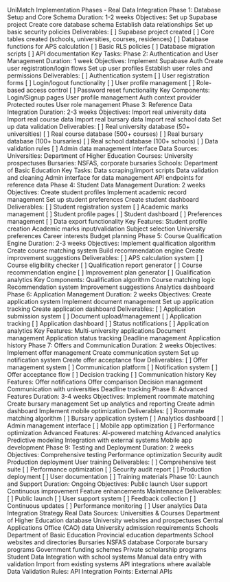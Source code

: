 UniMatch Implementation Phases - Real Data Integration
Phase 1: Database Setup and Core Schema
Duration: 1-2 weeks
Objectives:
Set up Supabase project
Create core database schema
Establish data relationships
Set up basic security policies
Deliverables:
[ ] Supabase project created
[ ] Core tables created (schools, universities, courses, residences)
[ ] Database functions for APS calculation
[ ] Basic RLS policies
[ ] Database migration scripts
[ ] API documentation
Key Tasks:
Phase 2: Authentication and User Management
Duration: 1 week
Objectives:
Implement Supabase Auth
Create user registration/login flows
Set up user profiles
Establish user roles and permissions
Deliverables:
[ ] Authentication system
[ ] User registration forms
[ ] Login/logout functionality
[ ] User profile management
[ ] Role-based access control
[ ] Password reset functionality
Key Components:
Login/Signup pages
User profile management
Auth context provider
Protected routes
User role management
Phase 3: Reference Data Integration
Duration: 2-3 weeks
Objectives:
Import real university data
Import real course data
Import real bursary data
Import real school data
Set up data validation
Deliverables:
[ ] Real university database (50+ universities)
[ ] Real course database (500+ courses)
[ ] Real bursary database (100+ bursaries)
[ ] Real school database (100+ schools)
[ ] Data validation rules
[ ] Admin data management interface
Data Sources:
Universities: Department of Higher Education
Courses: University prospectuses
Bursaries: NSFAS, corporate bursaries
Schools: Department of Basic Education
Key Tasks:
Data scraping/import scripts
Data validation and cleaning
Admin interface for data management
API endpoints for reference data
Phase 4: Student Data Management
Duration: 2 weeks
Objectives:
Create student profiles
Implement academic record management
Set up student preferences
Create student dashboard
Deliverables:
[ ] Student registration system
[ ] Academic marks management
[ ] Student profile pages
[ ] Student dashboard
[ ] Preferences management
[ ] Data export functionality
Key Features:
Student profile creation
Academic marks input/validation
Subject selection
University preferences
Career interests
Budget planning
Phase 5: Course Qualification Engine
Duration: 2-3 weeks
Objectives:
Implement qualification algorithm
Create course matching system
Build recommendation engine
Create improvement suggestions
Deliverables:
[ ] APS calculation system
[ ] Course eligibility checker
[ ] Qualification report generator
[ ] Course recommendation engine
[ ] Improvement plan generator
[ ] Qualification analytics
Key Components:
Qualification algorithm
Course matching logic
Recommendation system
Improvement suggestions
Analytics dashboard
Phase 6: Application Management
Duration: 2 weeks
Objectives:
Create application system
Implement document management
Set up application tracking
Create application dashboard
Deliverables:
[ ] Application submission system
[ ] Document upload/management
[ ] Application tracking
[ ] Application dashboard
[ ] Status notifications
[ ] Application analytics
Key Features:
Multi-university applications
Document management
Application status tracking
Deadline management
Application history
Phase 7: Offers and Communication
Duration: 2 weeks
Objectives:
Implement offer management
Create communication system
Set up notification system
Create offer acceptance flow
Deliverables:
[ ] Offer management system
[ ] Communication platform
[ ] Notification system
[ ] Offer acceptance flow
[ ] Decision tracking
[ ] Communication history
Key Features:
Offer notifications
Offer comparison
Decision management
Communication with universities
Deadline tracking
Phase 8: Advanced Features
Duration: 3-4 weeks
Objectives:
Implement roommate matching
Create bursary management
Set up analytics and reporting
Create admin dashboard
Implement mobile optimization
Deliverables:
[ ] Roommate matching algorithm
[ ] Bursary application system
[ ] Analytics dashboard
[ ] Admin management interface
[ ] Mobile app optimization
[ ] Performance optimization
Advanced Features:
AI-powered matching
Advanced analytics
Predictive modeling
Integration with external systems
Mobile app development
Phase 9: Testing and Deployment
Duration: 2 weeks
Objectives:
Comprehensive testing
Performance optimization
Security audit
Production deployment
User training
Deliverables:
[ ] Comprehensive test suite
[ ] Performance optimization
[ ] Security audit report
[ ] Production deployment
[ ] User documentation
[ ] Training materials
Phase 10: Launch and Support
Duration: Ongoing
Objectives:
Public launch
User support
Continuous improvement
Feature enhancements
Maintenance
Deliverables:
[ ] Public launch
[ ] User support system
[ ] Feedback collection
[ ] Continuous updates
[ ] Performance monitoring
[ ] User analytics
Data Integration Strategy
Real Data Sources:
Universities & Courses
Department of Higher Education database
University websites and prospectuses
Central Applications Office (CAO) data
University admission requirements
Schools
Department of Basic Education
Provincial education departments
School websites and directories
Bursaries
NSFAS database
Corporate bursary programs
Government funding schemes
Private scholarship programs
Student Data
Integration with school systems
Manual data entry with validation
Import from existing systems
API integrations where available
Data Validation Rules:
API Integration Points:
External APIs